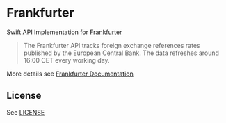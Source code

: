 # Frankfurter

Swift API Implementation for [Frankfurter](https://www.frankfurter.app/)

> The Frankfurter API tracks foreign exchange references rates published by the European Central Bank. The data refreshes around 16:00 CET every working day.

More details see [Frankfurter Documentation](https://www.frankfurter.app/docs)

## License

See [LICENSE](LICENSE)
